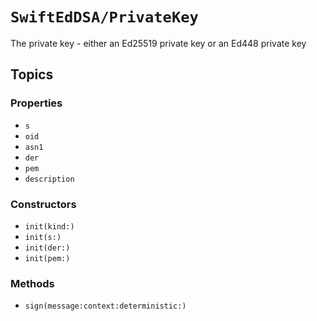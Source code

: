 # ``SwiftEdDSA/PrivateKey``

The private key - either an Ed25519 private key or an Ed448 private key

## Topics

### Properties

- ``s``
- ``oid``
- ``asn1``
- ``der``
- ``pem``
- ``description``

### Constructors

- ``init(kind:)``
- ``init(s:)``
- ``init(der:)``
- ``init(pem:)``

### Methods

- ``sign(message:context:deterministic:)``
